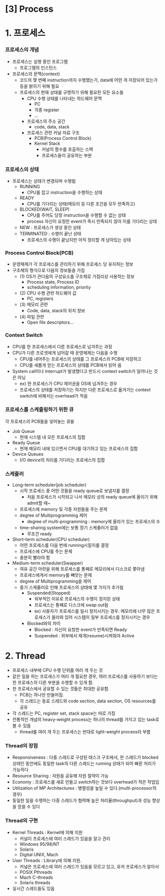 # [3] Process

# 1. 프로세스

### 프로세스의 개념

- 프로세스는 실행 중인 프로그램
    - 프로그램의 인스턴스
- 프로세스의 문맥(context)
    - 코드의 몇 번째 instruction까지 수행했는가, data에 어떤 게 저장되어 있는가 등을 밝히기 위해 필요
    - 프로세스의 현재 상태를 규명하기 위해 필요한 모든 요소들
        - CPU 수행 상태를 나타내는 하드웨어 문맥
            - PC
            - 각종 register
            - …
        - 프로세스의 주소 공간
            - code, data, stack
        - 프로세스 관련 커널 자료 구조
            - PCB(Process Control Block)
            - Kernel Stack
                - 커널의 함수를 호출하는 스택
                - 프로세스들이 공유하는 부분

### 프로세스의 상태

- 프로세스는 상태가 변경되며 수행됨
    - RUNNING
        - CPU를 잡고 instruction을 수행하는 상태
    - READY
        - CPU를 기다리는 상태(메모리 등 다른 조건을 모두 만족하고)
    - BLOCKED(WAIT, SLEEP)
        - CPU를 주어도 당장 instruction을 수행할 수 없는 상태
        - process 자신이 요청한 event가 즉시 만족되지 않아 이를 기다리는 상태
    - NEW : 프로세스가 생성 중인 상태
    - TERMINATED : 수행이 끝난 상태
        - 프로세스의 수행이 끝났지만 아직 정리할 게 남아있는 상태

### Process Control Block(PCB)

- 운영체제가 각 프로세스를 관리하기 위해 프로세스 당 유지하는 정보
- 구조체의 형식으로 다음의 정보들을 가짐
    - (1) OS가 관다음의 구성요소를 구조체로 가짐리상 사용하는 정보
        - Process state, Process ID
        - scheduling information, priority
    - (2) CPU 수행 관련 하드웨어 값
        - PC, registers
    - (3) 메모리 관련
        - Code, data, stack의 위치 정보
    - (4) 파일 관련
        - Open file descriptors…

### Context Switch

- CPU를 한 프로세스에서 다른 프로세스로 넘겨주는 과정
- CPU가 다른 프로셋에게 넘어갈 때 운영체제는 다음을 수행
    - CPU를 내어주는 프로세스의 상태를 그 프로세스의 PCB에 저장하고
    - CPU를 새롭게 얻는 프로세스의 상태를 PCB에서 읽어 옴
- System call이나 Interrupt가 발생했다고 반드시 context switch가 일어나는 것은 아님
    - ex) 한 프로세스가 CPU 제어권을 OS에 넘겨주는 경우
    - 프로세스의 상태를 저장하기는 하지만 다른 프로세스로 옮겨가는 context switch에 비해서는 overhead가 적음

### 프로세스를 스케줄링하기 위한 큐

각 프로세스의 PCB들을 넣어놓는 큐들

- Job Queue
    - 현재 시스템 내 모든 프로세스의 집합
- Ready Queue
    - 현재 메모리 내에 있으면서 CPU를 대기하고 있는 프로세스의 집합
- Device Queues
    - I/O device의 처리를 기다리는 프로세스의 집합

### 스케줄러

- Long-term scheduler(job scheduler)
    - 시작 프로세스 중 어떤 것들을 ready queue로 보낼지를 결정
        - 처음 프로세스가 시작되고 나서 메모리 상의 ready queue에 올리기 위해 admit할 때~
    - 프로세스에 memory 및 각종 자원들을 주는 문제
    - degree of Multiprogramming 제어
        - degree of multi-programming : memory에 올라가 있는 프로세스의 수
    - time-sharing system에는 보통 장기 스케줄러가 없음
        - 무조건 ready
- Short-term scheduler(CPU scheduler)
    - 어떤 프로세스를 다음 번에 running시킬지를 결정
    - 프로세스에 CPU를 주는 문제
    - 충분히 빨라야 함
- Medium-term scheduler(Swapper)
    - 여유 공간 마련을 위해 프로세스를 통째로 메모리에서 디스크로 쫓아냄
    - 프로세스에게서 memory를 빼앗는 문제
    - degree of Multiprogramming을 제어
    - 중기 스케줄러로 인해 프로세스의 상태에 몇 가지가 추가됨
        - Suspended(Stopped)
            - 외부적인 이유로 프로세스의 수행이 정지된 상태
            - 프로세스는 통째로 디스크에 swap out됨
            - ex) 사용자가 프로세스를 일시 정지시키는 경우. 메모리에 너무 많은 프로세스가 올라와 있어 시스템이 일부 프로세스를 정지시키는 경우
        - Blocked와의 차이
            - Blocked : 자신이 요청한 event가 만족되면 Ready
            - Suspended : 외부에서 재개(resume)시켜줘야 Active

# 2. Thread

- 프로세스 내부에 CPU 수행 단위를 여러 개 두는 것
- 같은 일을 하는 프로세스가 여러 개 필요한 경우, 여러 프로세스를 사용하기 보다는 한 프로세스의 다른 부분을 수행할 수 있게 함.
- 한 프로세스에서 공유할 수 있는 것들은 최대한 공유함.
    - PCB는 하나만 만들어짐.
    - 각 스레드는 동료 스레드와 code section, data section, OS resources를 공유
- 각 스레드는 PC, register set, stack space는 따로 가짐
- 전통적인 개념의 heavy-weight process는 하나의 thread를 가지고 있는 task로 볼 수 있음
    - thread를 여러 개 두는 프로세스는 반대로 light-weight process라 부름

### Thread의 장점

- Responsiveness : 다중 스레드로 구성된 태스크 구조에서, 한 스레드가 blocked 상태인 동안에도 동일한 task의 다른 스레드는 running 상태가 되어 빠른 처리가 가능하다
- Resource Sharing : 자원을 공유해 자원 절약이 가능
- Economy : 프로세스를 새로 만들고 switch하는 것보다 overhead가 적은 작업임
- Utilization of MP Architectures : 병렬성을 높일 수 있다.(multi-processor의 경우)
- 동일한 일을 수행하는 다중 스레드가 협력해 높은 처리율(throughput)과 성능 향상을 얻을 수 있다

### Thread의 구현

- Kernel Threads : Kernel에 의해 지원
    - 커널이 프로세스에 여러 스레드가 있음을 알고 관리
    - Windows 95/98/NT
    - Solaris
    - Digital UNIX, Mach
- User Threads : Library에 의해 지원.
    - 커널은 프로세스에 여러 스레드가 있음을 모르고 있고, 유저 프로세스가 알아서
    - POSIX Pthreads
    - Mach C-threads
    - Solaris threads
- 실시간 스레드들도 있음
